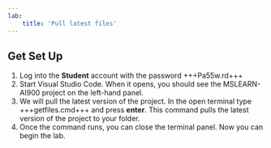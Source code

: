 ```yaml
---
lab:
    title: 'Pull latest files'
---
```


## Get Set Up
1.  Log into the **Student** account with the password +++Pa55w.rd+++
2.  Start Visual Studio Code. When it opens, you should see the MSLEARN-AI900 project on the left-hand panel.
3.  We will pull the latest version of the project. In the open terminal type +++getfiles.cmd+++ and press **enter**. This command pulls the latest version of the project to your folder. 
4.  Once the command runs, you can close the terminal panel. Now you can begin the lab. 